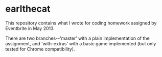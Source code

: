 earlthecat
==========

This repository contains what I wrote for coding homework assigned by Eventbrite in May 2013.

There are two branches--'master' with a plain implementation of the assignment, and 'with-extras' with a basic game implemented (but only tested for Chrome compatibility).
